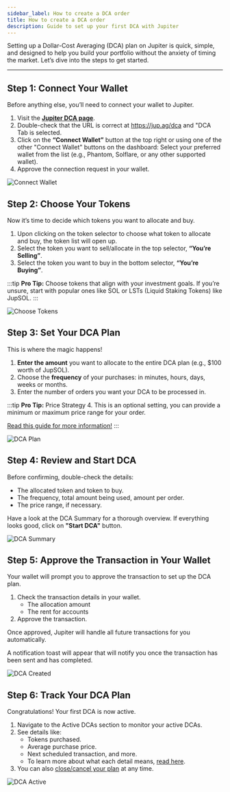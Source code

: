 ```yaml
---
sidebar_label: How to create a DCA order
title: How to create a DCA order
description: Guide to set up your first DCA with Jupiter
---
```


<head>
    <title>Create DCA Orders</title>
    <meta name="twitter:card" content="summary" />
</head>

Setting up a Dollar-Cost Averaging (DCA) plan on Jupiter is quick, simple, and designed to help you build your portfolio without the anxiety of timing the market. Let’s dive into the steps to get started.

---

## Step 1: Connect Your Wallet

Before anything else, you’ll need to connect your wallet to Jupiter.

1. Visit the [**Jupiter DCA page**](https://jup.ag/dca/).
2. Double-check that the URL is correct at https://jup.ag/dca and "DCA Tab is selected.
3. Click on the **“Connect Wallet”** button at the top right or using one of the other "Connect Wallet" buttons on the dashboard: Select your preferred wallet from the list (e.g., Phantom, Solflare, or any other supported wallet).
4. Approve the connection request in your wallet.

![Connect Wallet](./img/dca-100-1.png)

## Step 2: Choose Your Tokens

Now it’s time to decide which tokens you want to allocate and buy.

1. Upon clicking on the token selector to choose what token to allocate and buy, the token list will open up.
2. Select the token you want to sell/allocate in the top selector, **“You’re Selling”**.
3. Select the token you want to buy in the bottom selector, **“You’re Buying”**.

:::tip **Pro Tip:**
Choose tokens that align with your investment goals. If you’re unsure, start with popular ones like SOL or LSTs (Liquid Staking Tokens) like JupSOL.
:::

![Choose Tokens](./img/dca-100-2.png)

## Step 3: Set Your DCA Plan

This is where the magic happens!

1. **Enter the amount** you want to allocate to the entire DCA plan (e.g., $100 worth of JupSOL).
2. Choose the **frequency** of your purchases: in minutes, hours, days, weeks or months.
3. Enter the number of orders you want your DCA to be processed in.

:::tip **Pro Tip:** Price Strategy
4. This is an optional setting, you can provide a minimum or maximum price range for your order.

[Read this guide for more information!](./102-how-to-use-dca-price-range.md)
:::

![DCA Plan](./img/dca-100-3.png)

## Step 4: Review and Start DCA

Before confirming, double-check the details:

- The allocated token and token to buy.
- The frequency, total amount being used, amount per order.
- The price range, if necessary.

Have a look at the DCA Summary for a thorough overview. If everything looks good, click on **"Start DCA"** button.

![DCA Summary](./img/dca-100-4.png)

## Step 5: Approve the Transaction in Your Wallet

Your wallet will prompt you to approve the transaction to set up the DCA plan.

1. Check the transaction details in your wallet.
    - The allocation amount
    - The rent for accounts
2. Approve the transaction.

Once approved, Jupiter will handle all future transactions for you automatically.

A notification toast will appear that will notify you once the transaction has been sent and has completed.

![DCA Created](./img/dca-100-5.png)

## Step 6: Track Your DCA Plan

Congratulations! Your first DCA is now active.

1. Navigate to the Active DCAs section to monitor your active DCAs.
2. See details like:
    - Tokens purchased.
    - Average purchase price.
    - Next scheduled transaction, and more.
    - To learn more about what each detail means, [read here](./interface).
3. You can also [close/cancel your plan](./how-to-manage-dca) at any time.

![DCA Active](./img/dca-100-6.png)
